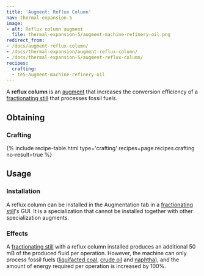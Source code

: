 ```yaml
---
title: 'Augment: Reflux Column'
nav: thermal-expansion-5
image:
- alt: Reflux column augment
  file: thermal-expansion-5/augment-machine-refinery-oil.png
redirect_from:
- /docs/augment-reflux-column/
- /docs/thermal-expansion/augment-reflux-column/
- /docs/thermal-expansion-5/augment-reflux-column/
recipes:
  crafting:
  - te5-augment-machine-refinery-oil
---
```


A **reflux column** is an [augment](/docs/1.12/thermal-expansion-5/augments/) that increases the
conversion efficiency of a [fractionating still](/docs/1.12/thermal-expansion-5/fractionating-still/)
that processes fossil fuels.


Obtaining
---------

### Crafting
{% include recipe-table.html type='crafting' recipes=page.recipes.crafting no-result=true %}


Usage
-----

### Installation
A reflux column can be installed in the Augmentation tab in a [fractionating
still](/docs/1.12/thermal-expansion-5/fractionating-still/)'s GUI. It is a specialization that cannot be
installed together with other specialization augments.

### Effects
A [fractionating still](/docs/1.12/thermal-expansion-5/fractionating-still/) with a reflux column
installed produces an additional 50 mB of the produced fluid per operation.
However, the machine can only process fossil fuels ([liquifacted
coal](/docs/1.12/thermal-foundation-2/liquifacted-coal/), [crude oil](/docs/1.12/thermal-foundation-2/crude-oil/) and
[naphtha](/docs/1.12/thermal-foundation-2/naphtha/)), and the amount of energy required per operation is
increased by 100%.
